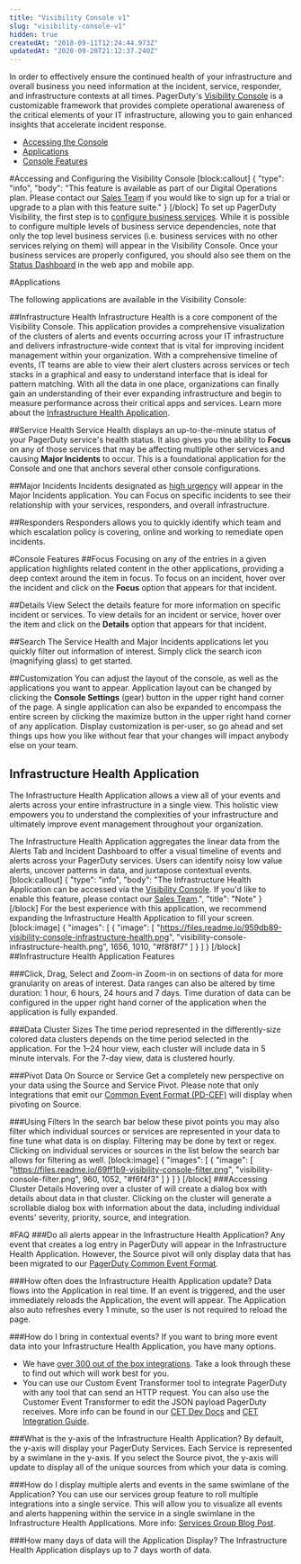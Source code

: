 ```yaml
---
title: "Visibility Console v1"
slug: "visibility-console-v1"
hidden: true
createdAt: "2018-09-11T12:24:44.973Z"
updatedAt: "2020-09-20T21:12:37.240Z"
---
```

In order to effectively ensure the continued health of your infrastructure and overall business you need information at the incident, service, responder, and infrastructure contexts at all times. PagerDuty's [Visibility Console](https://www.pagerduty.com/applications/) is a customizable framework that provides complete operational awareness of the critical elements of your IT infrastructure, allowing you to gain enhanced insights that accelerate incident response.
- [Accessing the Console](#section-accessing-the-console)
- [Applications](#section-applications)
- [Console Features](#section-console-features)

#Accessing and Configuring the Visibility Console
[block:callout]
{
  "type": "info",
  "body": "This feature is available as part of our Digital Operations plan. Please contact our [Sales Team](https://www.pagerduty.com/contact-sales/) if you would like to sign up for a trial or upgrade to a plan with this feature suite."
}
[/block]
To set up PagerDuty Visibility, the first step is to [configure business services](https://support.pagerduty.com/docs/business-services#section-creating-business-services). While it is possible to configure multiple levels of business service dependencies, note that only the top level business services (i.e. business services with no other services relying on them) will appear in the Visibility Console. Once your business services are properly configured, you should also see them on the [Status Dashboard](https://support.pagerduty.com/docs/status-dashboard) in the web app and mobile app.

#Applications

The following applications are available in the Visibility Console:

##Infrastructure Health
Infrastructure Health is a core component of the Visibility Console. This application provides a comprehensive visualization of the clusters of alerts and events occurring across your IT infrastructure and delivers infrastructure-wide context that is vital for improving incident management within your organization. With a comprehensive timeline of events, IT teams are able to view their alert clusters across services or tech stacks in a graphical and easy to understand interface that is ideal for pattern matching. With all the data in one place, organizations can finally gain an understanding of their ever expanding infrastructure and begin to measure performance across their critical apps and services. Learn more about the [Infrastructure Health Application](#section-infrastructure-health-application).

##Service Health
Service Health displays an up-to-the-minute status of your PagerDuty service's health status. It also gives you the ability to **Focus** on any of those services that may be affecting multiple other services and causing **Major Incidents** to occur. This is a foundational application for the Console and one that anchors several other console configurations.

##Major Incidents
Incidents designated as [high urgency](/docs/service-settings#section-enable-urgencies) will appear in the Major Incidents application. You can Focus on specific incidents to see their relationship with your services, responders, and overall infrastructure.

##Responders
Responders allows you to quickly identify which team and which escalation policy is covering, online and working to remediate open incidents.

#Console Features
##Focus
Focusing on any of the entries in a given application highlights related content in the other applications, providing a deep context around the item in focus. To focus on an incident, hover over the incident and click on the **Focus** option that appears for that incident.

##Details View
Select the details feature for more information on specific incident or services. To view details for an incident or service, hover over the item and click on the **Details** option that appears for that incident.

##Search
The Service Health and Major Incidents applications let you quickly filter out information of interest. Simply click the search icon (magnifying glass) to get started.

##Customization
You can adjust the layout of the console, as well as the applications you want to appear. Application layout can be changed by clicking the **Console Settings** (gear) button in the upper right hand corner of the page. A single application can also be expanded to encompass the entire screen by clicking the maximize button in the upper right hand corner of any application. Display customization is per-user, so go ahead and set things ups how you like without fear that your changes will impact anybody else on your team.
## Infrastructure Health Application

The Infrastructure Health Application allows a view all of your events and alerts across your entire infrastructure in a single view. This holistic view empowers you to understand the complexities of your infrastructure and ultimately improve event management throughout your organization.

The Infrastructure Health Application aggregates the linear data from the Alerts Tab and Incident Dashboard to offer a visual timeline of events and alerts across your PagerDuty services. Users can identify noisy low value alerts, uncover patterns in data, and juxtapose contextual events.
[block:callout]
{
  "type": "info",
  "body": "The Infrastructure Health Application can be accessed via the [Visibility Console](#section-accessing-the-console). If you'd like to enable this feature, please contact our [Sales Team](https://www.pagerduty.com/contact-sales/).",
  "title": "Note"
}
[/block]
For the best experience with this application, we recommend expanding the Infrastructure Health Application to fill your screen.
[block:image]
{
  "images": [
    {
      "image": [
        "https://files.readme.io/959db89-visibility-console-infrastructure-health.png",
        "visibility-console-infrastructure-health.png",
        1656,
        1010,
        "#f8f8f7"
      ]
    }
  ]
}
[/block]
##Infrastructure Health Application Features 

###Click, Drag, Select and Zoom-in
Zoom-in on sections of data for more granularity on areas of interest. Data ranges can also be altered by time duration: 1 hour, 6 hours, 24 hours and 7 days. Time duration of data can be configured in the upper right hand corner of the application when the application is fully expanded.

###Data Cluster Sizes
The time period represented in the differently-size colored data clusters depends on the time period selected in the application. For the 1–24 hour view, each cluster will include data in 5 minute intervals. For the 7-day view, data is clustered hourly.

###Pivot Data On Source or Service
Get a completely new perspective on your data using the Source and Service Pivot. Please note that only integrations that emit our [Common Event Format (PD-CEF)](doc:pd-cef) will display when pivoting on Source.

###Using Filters
In the search bar below these pivot points you may also filter which individual sources or services are represented in your data to fine tune what data is on display. Filtering may be done by text or regex. Clicking on individual services or sources in the list below the search bar allows for filtering as well.
[block:image]
{
  "images": [
    {
      "image": [
        "https://files.readme.io/69ff1b9-visibility-console-filter.png",
        "visibility-console-filter.png",
        960,
        1052,
        "#f6f4f3"
      ]
    }
  ]
}
[/block]
###Accessing Cluster Details
Hovering over a cluster of will create a dialog box with details about data in that cluster. Clicking on the cluster will generate a scrollable dialog box with information about the data, including individual events' severity, priority, source, and integration.

#FAQ
###Do all alerts appear in the Infrastructure Health Application?
Any event that creates a log entry in PagerDuty will appear in the Infrastructure Health Application. However, the Source pivot will only display data that has been migrated to our [PagerDuty Common Event Format](doc:pd-cef). 

###How often does the Infrastructure Health Application update?
Data flows into the Application in real time. If an event is triggered, and the user immediately reloads the Application, the event will appear. The Application also auto refreshes every 1 minute, so the user is not required to reload the page.

###How do I bring in contextual events?
If you want to bring more event data into your Infrastructure Health Application, you have many options.
- We have [over 300 out of the box integrations](https://www.pagerduty.com/integrations/). Take a look through these to find out which will work best for you.
- You can use our Custom Event Transformer tool to integrate PagerDuty with any tool that can send an HTTP request. You can also use the Customer Event Transformer to edit the JSON payload PagerDuty receives. More info can be found in our [CET Dev Docs](https://v2.developer.pagerduty.com/docs/creating-an-integration-inline) and [CET Integration Guide](https://www.pagerduty.com/docs/guides/custom-event-transformer/).

###What is the y-axis of the Infrastructure Health Application?
By default, the y-axis will display your PagerDuty Services. Each Service is represented by a swimlane in the y-axis. If you select the Source pivot, the y-axis will update to display all of the unique sources from which your data is coming.

###How do I display multiple alerts and events in the same swimlane of the Application?
You can use our services group feature to roll multiple integrations into a single service. This will allow you to visualize all events and alerts happening within the service in a single swimlane in the Infrastructure Health Applications. More info: [Services Group Blog Post](https://www.pagerduty.com/blog/feature-services-group/).

###How many days of data will the Application Display?
The Infrastructure Health Application displays up to 7 days worth of data.